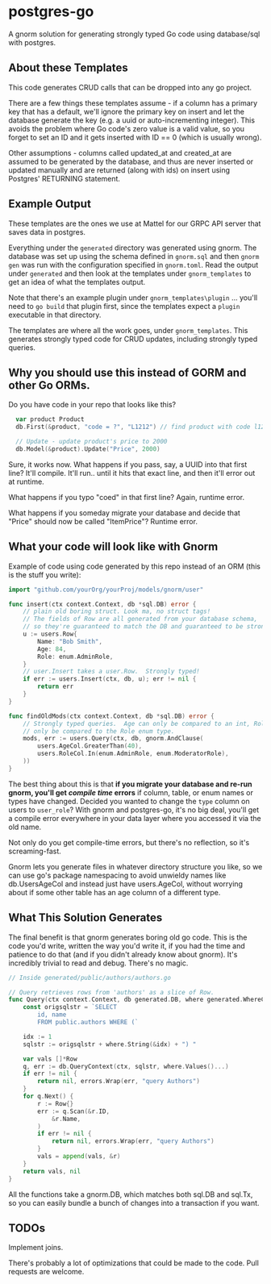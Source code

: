 # postgres-go

A gnorm solution for generating strongly typed Go code using database/sql with
postgres.

## About these Templates

This code generates CRUD calls that can be dropped into any go project.

There are a few things these templates assume - if a column has a primary key
that has a default, we'll ignore the primary key on insert and let the database
generate the key (e.g. a uuid or auto-incrementing integer).  This avoids the
problem where Go code's zero value is a valid value, so you forget to set an ID
and it gets inserted with ID == 0 (which is usually wrong).

Other assumptions - columns called updated_at and created_at are assumed to be
generated by the database, and thus are never inserted or updated manually and
are returned (along with ids) on insert using Postgres' RETURNING statement.

## Example Output

These templates are the ones we use at Mattel for our GRPC API server that saves
data in postgres.

Everything under the `generated` directory was generated using gnorm.  The
database was set up using the schema defined in `gnorm.sql` and then `gnorm gen`
was run with the configuration specified in `gnorm.toml`.  Read the output under
`generated` and then look at the templates under `gnorm_templates` to get an
idea of what the templates output.

Note that there's an example plugin under `gnorm_templates\plugin` ... you'll
need to `go build` that plugin first, since the templates expect a `plugin`
executable in that directory.

The templates are where all the work goes, under `gnorm_templates`.  This
generates strongly typed code for CRUD updates, including strongly typed
queries.


## Why you should use this instead of GORM and other Go ORMs.

Do you have code in your repo that looks like this?

```go
  var product Product
  db.First(&product, "code = ?", "L1212") // find product with code l1212

  // Update - update product's price to 2000
  db.Model(&product).Update("Price", 2000)
```

Sure, it works now. What happens if you pass, say, a UUID into that first line?  It'll compile.
It'll run.. until it hits that exact line, and then it'll error out at runtime.

What happens if you typo "coed" in that first line?  Again, runtime error.

What happens if you someday migrate your database and decide that "Price" should now be called
"ItemPrice"?  Runtime error.

## What your code will look like with Gnorm

Example of code using code generated by this repo instead of an ORM (this is the stuff you write):

```go
import "github.com/yourOrg/yourProj/models/gnorm/user"

func insert(ctx context.Context, db *sql.DB) error {
    // plain old boring struct. Look ma, no struct tags!
    // The fields of Row are all generated from your database schema,
    // so they're guaranteed to match the DB and guaranteed to be strongly typed.
    u := users.Row{
        Name: "Bob Smith",
        Age: 84,
        Role: enum.AdminRole,
    }
    // user.Insert takes a user.Row.  Strongly typed!
    if err := users.Insert(ctx, db, u); err != nil {
        return err
    }
}

func findOldMods(ctx context.Context, db *sql.DB) error {
    // Strongly typed queries.  Age can only be compared to an int, Role can 
    // only be compared to the Role enum type.
    mods, err := users.Query(ctx, db, gnorm.AndClause( 
        users.AgeCol.GreaterThan(40),
        users.RoleCol.In(enum.AdminRole, enum.ModeratorRole),
    ))
}
```

The best thing about this is that **if you migrate your database and re-run gnorm, you'll get *compile
time* errors** if column, table, or enum names or types have changed.  Decided you wanted to change
the `type` column on users to `user_role`?  With gnorm and postgres-go, it's no big deal, you'll get
a compile error everywhere in your data layer where you accessed it via the old name.

Not only do you get compile-time errors, but there's no reflection, so it's screaming-fast.

Gnorm lets you generate files in whatever directory structure you like, so we can use
go's package namespacing to avoid unwieldy names like db.UsersAgeCol and instead just have
users.AgeCol, without worrying about if some other table has an age column of a different type.

## What This Solution Generates

The final benefit is that gnorm generates boring old go code. This is the code you'd write, written
the way you'd write it, if you had the time and patience to do that (and if you didn't already know
about gnorm).  It's incredibly trivial to read and debug.  There's no magic.  

```go
// Inside generated/public/authors/authors.go

// Query retrieves rows from 'authors' as a slice of Row.
func Query(ctx context.Context, db generated.DB, where generated.WhereClause) ([]*Row, error) {
	const origsqlstr = `SELECT
		id, name
		FROM public.authors WHERE (`

	idx := 1
	sqlstr := origsqlstr + where.String(&idx) + ") "

	var vals []*Row
	q, err := db.QueryContext(ctx, sqlstr, where.Values()...)
	if err != nil {
		return nil, errors.Wrap(err, "query Authors")
	}
	for q.Next() {
		r := Row{}
		err := q.Scan(&r.ID,
			&r.Name,
		)
		if err != nil {
			return nil, errors.Wrap(err, "query Authors")
		}
		vals = append(vals, &r)
	}
	return vals, nil
}
```

All the functions take a gnorm.DB, which matches both sql.DB and sql.Tx, so you can easily bundle a
bunch of changes into a transaction if you want.

## TODOs

Implement joins.

There's probably a lot of optimizations that could be made to the code.
Pull requests are welcome.